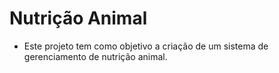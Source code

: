# Nutrição Animal

* Este projeto tem como objetivo a criação de um sistema de gerenciamento de nutrição animal.
